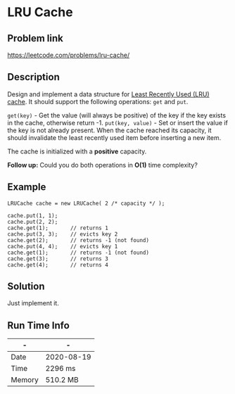 #  LRU Cache

## Problem link
https://leetcode.com/problems/lru-cache/

## Description
Design and implement a data structure for [Least Recently Used (LRU) cache](https://en.wikipedia.org/wiki/Cache_replacement_policies#LRU).
 It should support the following operations: `get` and `put`.

`get(key)` - Get the value (will always be positive) of the key if the key exists in the cache, otherwise return -1.
`put(key, value)` - Set or insert the value if the key is not already present. 
When the cache reached its capacity, it should invalidate the least recently used item before inserting a new item.

The cache is initialized with a **positive** capacity.

**Follow up:**
Could you do both operations in **O(1)** time complexity?
## Example

```
LRUCache cache = new LRUCache( 2 /* capacity */ );

cache.put(1, 1);
cache.put(2, 2);
cache.get(1);       // returns 1
cache.put(3, 3);    // evicts key 2
cache.get(2);       // returns -1 (not found)
cache.put(4, 4);    // evicts key 1
cache.get(1);       // returns -1 (not found)
cache.get(3);       // returns 3
cache.get(4);       // returns 4
```

## Solution

Just implement it.

## Run Time Info

\- | \-
------------ | -------------
Date | 2020-08-19
Time | 2296 ms
Memory | 510.2 MB

